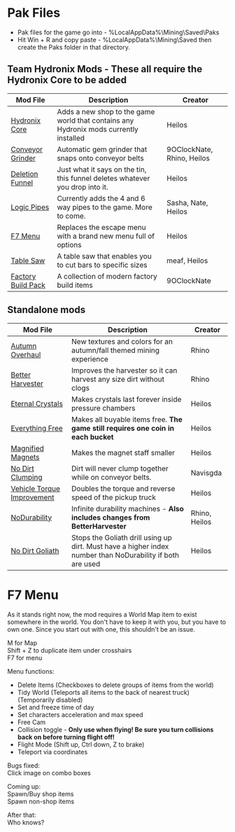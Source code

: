 # Pak Files
 - Pak files for the game go into - %LocalAppData%\Mining\Saved\Paks
 - Hit Win + R and copy paste - %LocalAppData%\Mining\Saved then create the Paks folder in that directory.

## Team Hydronix Mods - These all require the Hydronix Core to be added

| Mod File  | Description | Creator |
| ------------- | ------------- | ------------- |
| [Hydronix Core](https://github.com/kaiheilos/Hydro/raw/master/Pak%20Mods/000-Core-Hydronix_P.pak)  | Adds a new shop to the game world that contains any Hydronix mods currently installed | Heilos |
| [Conveyor Grinder](https://github.com/kaiheilos/Hydro/raw/master/Pak%20Mods/000-Core-ConveyorGrinder_P.pak)  | Automatic gem grinder that snaps onto conveyor belts | 9OClockNate, Rhino, Heilos |
| [Deletion Funnel](https://github.com/kaiheilos/Hydro/raw/master/Pak%20Mods/000-Core-DeletionFunnel_P.pak) | Just what it says on the tin, this funnel deletes whatever you drop into it. | Heilos |
| [Logic Pipes](https://github.com/kaiheilos/Hydro/raw/master/Pak%20Mods/000-Core-LogicPipes_P.pak) | Currently adds the 4 and 6 way pipes to the game. More to come. | Sasha, Nate, Heilos |
| [F7 Menu](https://github.com/kaiheilos/Hydro/raw/master/Pak%20Mods/000-Core-F7Menu_P.pak)  | Replaces the escape menu with a brand new menu full of options | Heilos |
| [Table Saw](https://github.com/kaiheilos/Hydro/raw/master/Pak%20Mods/000-Core-TableSaw_P.pak)  | A table saw that enables you to cut bars to specific sizes | meaf, Heilos |
| [Factory Build Pack](https://github.com/kaiheilos/Hydro/raw/master/Pak%20Mods/000-Core-FactoryBuildPack_P.pak)  | A collection of modern factory build items | 9OClockNate |

## Standalone mods

| Mod File  | Description | Creator |
| ------------- | ------------- | ------------- |
| [Autumn Overhaul](https://github.com/kaiheilos/Hydro/raw/master/Pak%20Mods/000-AutumnOverhaul_P.pak)  | New textures and colors for an autumn/fall themed mining experience | Rhino |
| [Better Harvester](https://github.com/kaiheilos/Hydro/raw/master/Pak%20Mods/000-BetterHarvester_P.pak)  | Improves the harvester so it can harvest any size dirt without clogs | Rhino |
| [Eternal Crystals](https://github.com/kaiheilos/Hydro/raw/master/Pak%20Mods/000-EternalCrystals_P.pak)  | Makes crystals last forever inside pressure chambers | Heilos |
| [Everything Free](https://github.com/kaiheilos/Hydro/raw/master/Pak%20Mods/000-EverythingFree_P.pak)  | Makes all buyable items free.  **The game still requires one coin in each bucket** | Heilos |
| [Magnified Magnets](https://github.com/kaiheilos/Hydro/raw/master/Pak%20Mods/000-MagnifiedMagnets_P.pak)  | Makes the magnet staff smaller | Heilos |
| [No Dirt Clumping](https://github.com/kaiheilos/Hydro/raw/master/Pak%20Mods/000-NoDirtClumping_P.pak) | Dirt will never clump together while on conveyor belts. | Navisgda |
| [Vehicle Torque Improvement](https://github.com/kaiheilos/Hydro/raw/master/Pak%20Mods/000-DoubleVehicleTorque_P.pak)  | Doubles the torque and reverse speed of the pickup truck | Heilos|
| [NoDurability](https://github.com/kaiheilos/Hydro/raw/master/Pak%20Mods/001-NoDurability_P.pak)  | Infinite durability machines - **Also includes changes from BetterHarvester** | Rhino, Heilos |
| [No Dirt Goliath](https://github.com/kaiheilos/Hydro/raw/master/Pak%20Mods/002-NoDirtGoliath_P.pak)  | Stops the Goliath drill using up dirt. Must have a higher index number than NoDurability if both are used | Heilos |

# F7 Menu  
As it stands right now, the mod requires a World Map item to exist somewhere in the world.  You don't have to keep it with you, but you have to own one.  Since you start out with one, this shouldn't be an issue.  
  
M for Map  
Shift + Z to duplicate item under crosshairs  
F7 for menu  
  
Menu functions:
 - Delete Items (Checkboxes to delete groups of items from the world)
 - Tidy World (Teleports all items to the back of nearest truck) (Temporarily disabled)
 - Set and freeze time of day
 - Set characters acceleration and max speed
 - Free Cam
 - Collision toggle - **Only use when flying!  Be sure you turn collisions back on before turning flight off!**
 - Flight Mode (Shift up, Ctrl down, Z to brake)
 - Teleport via coordinates

Bugs fixed:  
Click image on combo boxes

Coming up:  
Spawn/Buy shop items  
Spawn non-shop items

After that:  
Who knows?
